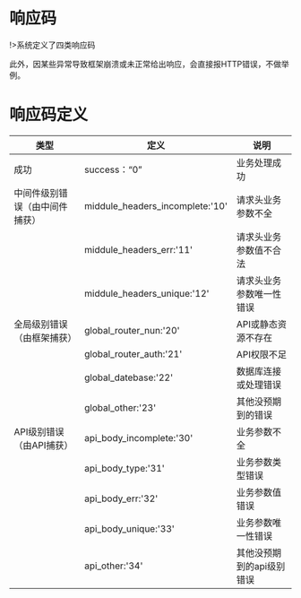 # 响应码
!>系统定义了四类响应码

此外，因某些异常导致框架崩溃或未正常给出响应，会直接报HTTP错误，不做举例。

# 响应码定义

| 类型 | 定义 | 说明 | 
|---|---|---|
| 成功 | success：“0” | 业务处理成功 |
| 中间件级别错误（由中间件捕获） | middule_headers_incomplete:'10' | 请求头业务参数不全 |
|  | middule_headers_err:'11' | 请求头业务参数值不合法 |
|  | middule_headers_unique:'12' | 请求头业务参数唯一性错误 |
| 全局级别错误（由框架捕获） | global_router_nun:'20' | API或静态资源不存在 |
|  | global_router_auth:'21' | API权限不足 |
|  | global_datebase:'22' | 数据库连接或处理错误 |
|  | global_other:'23' | 其他没预期到的错误 |
| API级别错误（由API捕获） | api_body_incomplete:'30' | 业务参数不全 |
|  | api_body_type:'31' | 业务参数类型错误 |
|  | api_body_err:'32' | 业务参数值错误 |
|  | api_body_unique:'33' | 业务参数唯一性错误 |
|  | api_other:'34' | 其他没预期到的api级别错误 |


